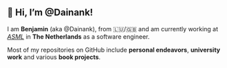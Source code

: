 <h2> 👋 Hi, I’m @Dainank! </h2>

I am **Benjamin** (aka @Dainank), from :luxembourg:/:uk: and am currently working at [*ASML*](https://www.asml.com/en/careers/working-at-asml/netherlands) in **The Netherlands** as a software engineer.

Most of my repositories on GitHub include **personal endeavors**, **university work** and various **book projects**.
